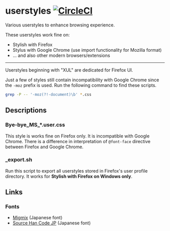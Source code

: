 userstyles [![CircleCI](https://circleci.com/gh/curipha/userstyles.svg?style=svg)](https://circleci.com/gh/curipha/userstyles)
==========
Various userstyles to enhance browsing experience.

These userstyles work fine on:

- Stylish with Firefox
- Stylus with Google Chrome (use import functionality for Mozilla format)
- ... and also other modern browsers/extensions

----

Userstyles beginning with "XUL" are dedicated for Firefox UI.

Just a few of styles still contain incompatibility with Google Chrome since the `-moz` prefix is used.
Run the following command to find these scripts.

```bash
grep -P -- '-moz(?!-document)\b' *.css
```


Descriptions
-------------------------
### Bye-bye_MS_*.user.css
This style is works fine on Firefox only. It is incompatible with Google Chrome.
There is a difference in interpretation of `@font-face` directive between Firefox and Google Chrome.

### _export.sh
Run this script to export all userstyles stored in Firefox's user profile directory.
It works for **Stylish with Firefox on Windows only**.


Links
--------------------
### Fonts
- [Migmix](https://mix-mplus-ipa.osdn.jp/migmix/) (Japanese font)
- [Source Han Code JP](https://github.com/adobe-fonts/source-han-code-jp) (Japanese font)

